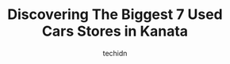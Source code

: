 ---
layout: ampstory
image: https://i0.wp.com/www.auto.or.id/wp-content/uploads/2023/06/westend-automotive-0-kanata-1686326072.jpeg?resize=640,853
author: techidn
featured: false
description: Kanata, Ontario, Canada is a haven for Used Cars enthusiasts, boasting an impressive array of 7 top-notch establishments. Whether youre a seasoned connoisseur or simply curious to explore t
title: Discovering The Biggest 7 Used Cars Stores in Kanata
cover:
   title: Discovering The Biggest 7 Used Cars Stores in Kanata
   subtitle: AUTO.OR.ID
   background: https://www.auto.or.id/wp-content/uploads/2023/06/westend-automotive-0-kanata-1686326072.jpeg

pages: 
 - layout: thirds
   top: <h1>#1 Donnelly Kia</h1>
   bottom: "<p>I recently purchased my first brand new car from Donnelly Kia and it was an amazing experience. The team at Donnelly Kia was knowledgeable, friendly, and truly went above</p>"
   background: https://www.auto.or.id/wp-content/uploads/2023/06/westend-automotive-1-kanata-1686326074.jpeg
   backgroundblur: true
 - layout: thirds
   top: <h1>#2 Myers Kanata Hyundai</h1>
   bottom: "<p>2500 Palladium Dr #400, Ottawa, ON K2V 1E2, Canada</p>"
   background: https://www.auto.or.id/wp-content/uploads/2023/06/westend-automotive-2-kanata-1686326074.jpeg
   cta:
      link: https://www.auto.or.id/discovering-the-biggest-7-used-cars-stores-in-kanata/
      text: Discovering The Biggest 7 Used Cars Stores in Kanata
 - layout: thirds
   top: <h1>#3 Kanata Toyota</h1>
   bottom: "<p>2500 Palladium Dr #600, Kanata, ON K2V 1E2, Canada</p>"
   background: https://images.unsplash.com/photo-1634907076255-a56723f9b9ad?ixlib=rb-4.0.3&ixid=MnwxMjA3fDB8MHxwaG90by1wYWdlfHx8fGVufDB8fHx8&auto=format&fit=crop&w=640&h=853&q=80
   cta:
      link: https://www.auto.or.id/discovering-the-biggest-7-used-cars-stores-in-kanata/
      text: Discovering The Biggest 7 Used Cars Stores in Kanata
 - layout: thirds
   top: <h1>#4 Palladium Auto Park</h1>
   bottom: "<p>2500 Palladium Dr, Kanata, ON K2V 1C2, Canada</p>"
   background: https://images.unsplash.com/photo-1604755940773-d7d32c4e43e1?ixlib=rb-4.0.3&ixid=MnwxMjA3fDB8MHxwaG90by1wYWdlfHx8fGVufDB8fHx8&auto=format&fit=crop&w=640&h=853&q=80
   cta:
      link: https://www.auto.or.id/discovering-the-biggest-7-used-cars-stores-in-kanata/
      text: Discovering The Biggest 7 Used Cars Stores in Kanata
 - layout: thirds
   top: <h1>#5 Myers Kanata Volkswagen</h1>
   bottom: "<p>2500 Palladium Dr #501, Ottawa, ON K2V 1E2, Canada</p>"
   background: https://images.unsplash.com/photo-1536593053730-495056b74a05?ixlib=rb-4.0.3&ixid=MnwxMjA3fDB8MHxwaG90by1wYWdlfHx8fGVufDB8fHx8&auto=format&fit=crop&w=640&h=853&q=80
   cta:
      link: https://www.auto.or.id/discovering-the-biggest-7-used-cars-stores-in-kanata/
      text: Discovering The Biggest 7 Used Cars Stores in Kanata
 - layout: thirds
   top: <h1>#6 Kanata Ford</h1>
   bottom: "<p>8000 Campeau Dr, Kanata, ON K2T 1C2, Canada</p>"
   background: https://images.unsplash.com/photo-1596157783372-71ada8d5836b?ixlib=rb-4.0.3&ixid=MnwxMjA3fDB8MHxwaG90by1wYWdlfHx8fGVufDB8fHx8&auto=format&fit=crop&w=640&h=853&q=80
   cta:
      link: https://www.auto.or.id/discovering-the-biggest-7-used-cars-stores-in-kanata/
      text: Discovering The Biggest 7 Used Cars Stores in Kanata
 - layout: thirds
   top: <h1>#7 Donnelly Mitsubishi</h1>
   bottom: "<p>492 Terry Fox Dr, Ottawa, ON K2T 1L3, Canada</p>"
   background: https://images.unsplash.com/photo-1639927665333-f658d65ef32a?ixlib=rb-4.0.3&ixid=MnwxMjA3fDB8MHxwaG90by1wYWdlfHx8fGVufDB8fHx8&auto=format&fit=crop&w=640&h=853&q=80
   cta:
      link: https://www.auto.or.id/discovering-the-biggest-7-used-cars-stores-in-kanata/
      text: Discovering The Biggest 7 Used Cars Stores in Kanata
 - layout: thirds
   middle: Continue reading...
   background: https://images.unsplash.com/photo-1577696467479-4c92df55c24a?ixlib=rb-4.0.3&ixid=MnwxMjA3fDB8MHxwaG90by1wYWdlfHx8fGVufDB8fHx8&auto=format&fit=crop&w=640&h=853&q=80
   cta:
      link: https://www.auto.or.id/discovering-the-biggest-7-used-cars-stores-in-kanata/
      text: Discovering The Biggest 7 Used Cars Stores in Kanata

---
